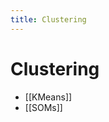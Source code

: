 ```yaml
---
title: Clustering
---
```


# Clustering
- [[KMeans]]
- [[SOMs]]


























































































